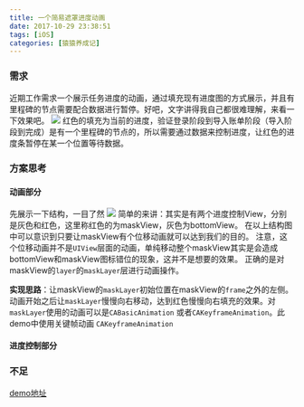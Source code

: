 ```yaml
---
title: 一个简易遮罩进度动画
date: 2017-10-29 23:38:51
tags: [iOS]
categories: [猿猿养成记]
---
```

### 需求
近期工作需求一个展示任务进度的动画，通过填充现有进度图的方式展示，并且有里程碑的节点需要配合数据进行暂停。好吧，文字讲得我自己都很难理解，来看一下效果吧。
![](http://ojam5z7vg.bkt.clouddn.com/coldreading/gif/animation.gif)
红色的填充为当前的进度，验证登录阶段到导入账单阶段（导入阶段到完成）是有一个里程碑的节点的，所以需要通过数据来控制进度，让红色的进度条暂停在某一个位置等待数据。
<!--more-->
### 方案思考
#### 动画部分
先展示一下结构，一目了然
![](http://ojam5z7vg.bkt.clouddn.com/coldreading/jpg/%E9%81%AE%E7%BD%A9%E5%9B%BE%E5%B1%82.png)
简单的来讲：其实是有两个进度控制View，分别是灰色和红色，这里称红色的为maskView，灰色为bottomView。
在以上结构图中可以意识到只要让maskView有个位移动画就可以达到我们的目的。
注意，这个位移动画并不是`UIView`层面的动画，单纯移动整个maskView其实是会造成bottomView和maskView图标错位的现象，这并不是想要的效果。
正确的是对maskView的`layer`的`maskLayer`层进行动画操作。

__实现思路__：让maskView的`maskLayer`初始位置在maskView的`frame`之外的左侧。动画开始之后让`maskLayer`慢慢向右移动，达到红色慢慢向右填充的效果。对`maskLayer`使用的动画可以是`CABasicAnimation` 或者`CAKeyframeAnimation`。此demo中使用关键帧动画 `CAKeyframeAnimation`

#### 进度控制部分


### 不足

[demo地址]()





